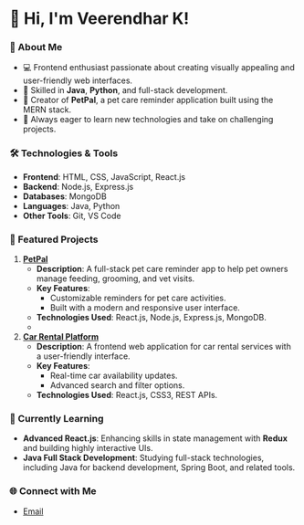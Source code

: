 # 👋 Hi, I'm Veerendhar K!

### 🌟 About Me
- 💻 Frontend enthusiast passionate about creating visually appealing and user-friendly web interfaces.
- 🔧 Skilled in **Java**, **Python**, and full-stack development.
- 🐾 Creator of **PetPal**, a pet care reminder application built using the MERN stack.
- 🚀 Always eager to learn new technologies and take on challenging projects.

### 🛠️ Technologies & Tools
- **Frontend**: HTML, CSS, JavaScript, React.js
- **Backend**: Node.js, Express.js
- **Databases**: MongoDB
- **Languages**: Java, Python
- **Other Tools**: Git, VS Code

### 🌟 Featured Projects
1. **[PetPal](https://github.com/VeerendharK/PetPal)**  
   - **Description**: A full-stack pet care reminder app to help pet owners manage feeding, grooming, and vet visits.  
   - **Key Features**:  
     - Customizable reminders for pet care activities.  
     - Built with a modern and responsive user interface.  
   - **Technologies Used**: React.js, Node.js, Express.js, MongoDB.
   - 
2. **[Car Rental Platform](https://github.com/VeerendharK/Car-Rental-Platform)**  
   - **Description**: A frontend web application for car rental services with a user-friendly interface.  
   - **Key Features**:  
     - Real-time car availability updates.  
     - Advanced search and filter options.  
   - **Technologies Used**: React.js, CSS3, REST APIs.
  
### 🌱 Currently Learning
- **Advanced React.js**: Enhancing skills in state management with **Redux** and building highly interactive UIs.
- **Java Full Stack Development**: Studying full-stack technologies, including Java for backend development, Spring Boot, and related tools.

### 🌐 Connect with Me
- [Email](mailto:poygaiveera@gmail.com)
